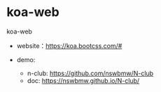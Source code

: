 # koa-web
koa-web

- website：https://koa.bootcss.com/#

- demo: 
  - n-club: https://github.com/nswbmw/N-club
  - doc: https://nswbmw.github.io/N-club/

